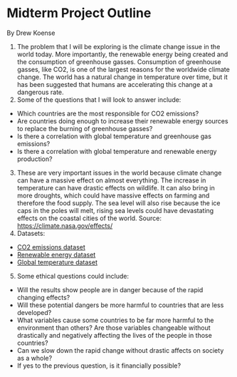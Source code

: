 # Midterm Project Outline
By Drew Koense

1. The problem that I will be exploring is the climate change issue in the world today. More importantly, the renewable energy being created and the consumption of greenhouse gasses. Consumption of greenhouse gasses, like CO2, is one of the largest reasons for the worldwide climate change. The world has a natural change in temperature over time, but it has been suggested that humans are accelerating this change at a dangerous rate. 
2. Some of the questions that I will look to answer include:
- Which countries are the most responsible for CO2 emissions?
- Are countries doing enough to increase their renewable energy sources to replace the burning of greenhouse gasses?
- Is there a correlation with global temperature and greenhouse gas emissions?
- Is there a correlation with global temperature and renewable energy production?
3. These are very important issues in the world because climate change can have a massive effect on almost everything. The increase in temperature can have drastic effects on wildlife. It can also bring in more droughts, which could have massive effects on farming and therefore the food supply. The sea level will also rise because the ice caps in the poles will melt, rising sea levels could have devastating effects on the coastal cities of the world. Source: https://climate.nasa.gov/effects/
4.  Datasets:
- [CO2 emissions dataset](https://ourworldindata.org/co2-emissions)
- [Renewable energy dataset](https://ourworldindata.org/renewable-energy)
- [Global temperature dataset](https://data.giss.nasa.gov/gistemp/graphs/graph_data/Global_Mean_Estimates_based_on_Land_and_Ocean_Data/graph.txt)
5. Some ethical questions could include:
- Will the results show people are in danger because of the rapid changing effects?
- Will these potential dangers be more harmful to countries that are less developed?
- What variables cause some countries to be far more harmful to the environment than others? Are those variables changeable without drastically and negatively affecting the lives of the people in those countries?
- Can we slow down the rapid change without drastic affects on society as a whole?
- If yes to the previous question, is it financially possible?

